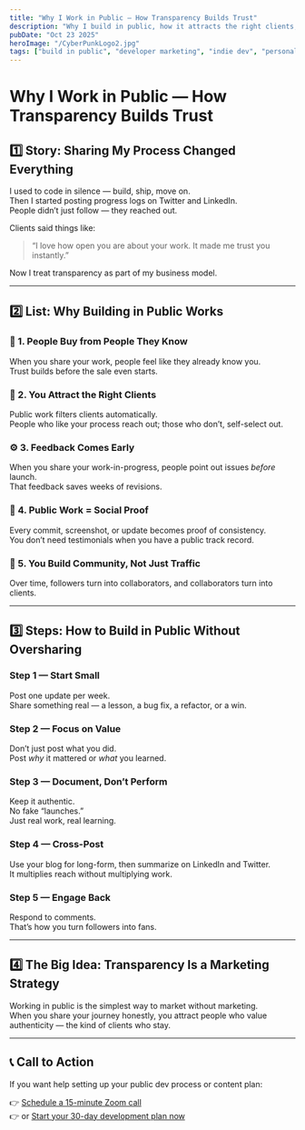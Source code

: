 ```yaml
---
title: "Why I Work in Public — How Transparency Builds Trust"
description: "Why I build in public, how it attracts the right clients, and how you can use transparency to grow faster as a developer or founder."
pubDate: "Oct 23 2025"
heroImage: "/CyberPunkLogo2.jpg"
tags: ["build in public", "developer marketing", "indie dev", "personal brand", "transparency"]
---
```


# Why I Work in Public — How Transparency Builds Trust

## 1️⃣ Story: Sharing My Process Changed Everything

I used to code in silence — build, ship, move on.  
Then I started posting progress logs on Twitter and LinkedIn.  
People didn’t just follow — they reached out.

Clients said things like:  
> “I love how open you are about your work. It made me trust you instantly.”

Now I treat transparency as part of my business model.

---

## 2️⃣ List: Why Building in Public Works

### 💬 1. People Buy from People They Know
When you share your work, people feel like they already know you.  
Trust builds before the sale even starts.

### 🧠 2. You Attract the Right Clients
Public work filters clients automatically.  
People who like your process reach out; those who don’t, self-select out.

### ⚙️ 3. Feedback Comes Early
When you share your work-in-progress, people point out issues *before* launch.  
That feedback saves weeks of revisions.

### 🚀 4. Public Work = Social Proof
Every commit, screenshot, or update becomes proof of consistency.  
You don’t need testimonials when you have a public track record.

### 🌱 5. You Build Community, Not Just Traffic
Over time, followers turn into collaborators, and collaborators turn into clients.

---

## 3️⃣ Steps: How to Build in Public Without Oversharing

### Step 1 — Start Small
Post one update per week.  
Share something real — a lesson, a bug fix, a refactor, or a win.

### Step 2 — Focus on Value
Don’t just post what you did.  
Post *why* it mattered or *what* you learned.

### Step 3 — Document, Don’t Perform
Keep it authentic.  
No fake “launches.”  
Just real work, real learning.

### Step 4 — Cross-Post
Use your blog for long-form, then summarize on LinkedIn and Twitter.  
It multiplies reach without multiplying work.

### Step 5 — Engage Back
Respond to comments.  
That’s how you turn followers into fans.

---

## 4️⃣ The Big Idea: Transparency Is a Marketing Strategy

Working in public is the simplest way to market without marketing.  
When you share your journey honestly, you attract people who value authenticity — the kind of clients who stay.

---

## 📞 Call to Action

If you want help setting up your public dev process or content plan:

👉 [Schedule a 15-minute Zoom call](https://calendly.com/baileyburnsed/15min)  
👉 or [Start your 30-day development plan now](https://baileyburnsed.dev/)


